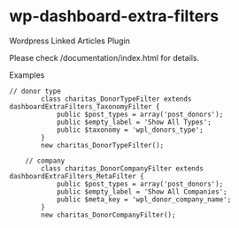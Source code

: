 wp-dashboard-extra-filters
==================

Wordpress Linked Articles Plugin

Please check /documentation/index.html for details.

Examples 


    // donor type
			class charitas_DonorTypeFilter extends dashboardExtraFilters_TaxonomyFilter {
				public $post_types = array('post_donors');
				public $empty_label = 'Show All Types';
				public $taxonomy = 'wpl_donors_type';
			}
			new charitas_DonorTypeFilter();
		
		// company
			class charitas_DonorCompanyFilter extends dashboardExtraFilters_MetaFilter {
				public $post_types = array('post_donors');
				public $empty_label = 'Show All Companies';
				public $meta_key = 'wpl_donor_company_name';
			}
			new charitas_DonorCompanyFilter();

